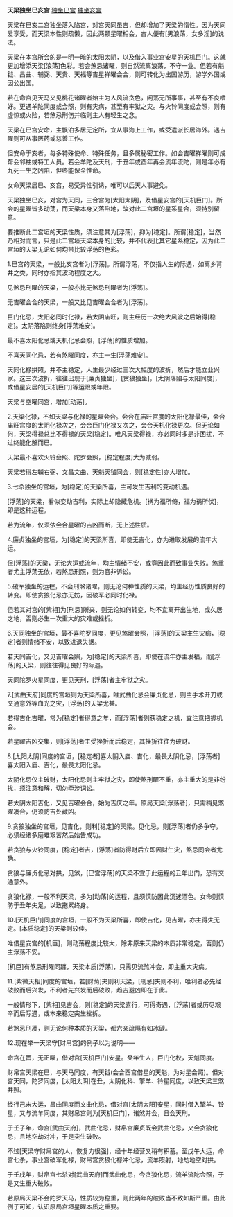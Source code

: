 **天梁独坐巳亥宫**
[独坐巳宫](./天梁独坐巳宫.png)
[独坐亥宫](./天梁独坐亥宫.png)

天梁在巳亥二宫独坐落入陷宫，对宫天同虽吉，但却增加了天梁的惰性。因为天同爱享受，而天梁本性则疏懒，因此两颗星曜相会，古人便有[男浪荡，女多淫]的说法。

天梁在本宫所会的是一明一暗的太阳太阴，以及借入事业宫安星的天机巨门。这就更加增添天梁[浪荡]色彩。若会煞忌诸曜，则自然流离浪荡，不守一业。但若有魁钺、昌曲、辅弼、天贵、天福等吉星祥曜会合，则可转化为出国游历，游学外国或因公出国。

若在命宫见天马又见桃花诸曜者始主为人风流贪色，闲荡无所事事，甚至有不良嗜好。更遇羊陀同度或会照，则有灾病，甚至有牢狱之灾。与火铃同度或会照，则有虚惊或火险，若煞忌刑伤并临则主人有轻生之念。

天梁在巳宫安命，主飘泊多居无定所，宜从事海上工作，或受遣派长居海外。遇吉曜则可从事医药或慈善工作。

但安命于亥者，每多特殊使命、特殊任务，且多属秘密工作。如会吉曜祥曜则可成帮会邻袖或特工人员。若会羊陀及天刑，于丑年或酉年再会流年流陀，则是年必有九死一生之凶陷，但终能保全性命。

女命天梁居巳、亥宫，易受异性引诱，唯可以后天人事避免。

天梁独坐巳亥，对宫为天同，三合宫为[太阳太阴]，及借星安宫的[天机巨门]。所会的星曜皆多动荡，而天梁本身又落陷地，故对此二宫垣的星系星合，须特别留意。

要推断此二宫垣的天梁性质，须注意其为[浮荡]，抑为[稳定]。所谓[稳定]，当然乃相对而言，只是此二宫垣天梁本身的比较，并不代表比其它星系稳定，因为此二宫垣的天梁无论如何均带比较浮荡的色彩。

1.巳宫的天梁，一般比亥宫者为[浮荡]。所谓浮荡，不仅指人生的际遇，如离乡背井之类，同时亦指其波动程度之大。

见煞忌刑曜的天梁，一般亦比无煞忌刑曜者为[浮荡]。

无吉曜会合的天梁，一般又比见吉曜会合者为[浮荡]。

巨门化忌，太阳必同时化禄，若太阴庙旺，则主经历一次绝大风波之后始得[稳定]。太阴落陷则终身[浮荡难安]。

最不喜太阳化忌或天机化忌会照，[浮荡]的性质增加。

不喜天同化忌，若有煞曜同度，亦主一生[浮荡难安]。

天同化禄拱照，并不主稳定，人生最少经过三次大幅度的波折，然后才能立业兴家。这三次波折，往往出现于[廉贞独坐]，[贪狼独坐]，[太阴落陷与太阳同度]，或借星安居的[天机巨门]等运限或年限。

天梁与空曜同宫，增加[动荡]。

2.天梁化禄，不如天梁与化禄的星曜会合。会合在庙旺宫度的太阳化禄最佳，会合庙旺宫度的太阴化禄次之，会合巨门化禄又次之，会合天机化禄更次。但无论如何，天梁得禄总比不得禄的天梁[稳定]。唯凡天梁得禄，亦必同时多是非困扰，不过终能化解而已。

天梁最不喜欢火铃会照、陀罗会照，[稳定程度]大为减弱。

天梁若得左辅右弼、文昌文曲、天魁天钺同会，则[稳定性]亦大增加。

3.七杀独坐的宫垣，为[稳定]的天梁所喜，主可发生吉利的变动机遇。

[浮荡]的天梁，看似变动吉利，实际上却隐藏危机。[祸为福所倚，福为祸所伏]，即是这种运程。

若为流年，仅须依会合星曜的吉凶而断，无上述性质。

4.廉贞独坐的宫垣，为[稳定]的天梁所喜，即使无吉化，亦为进取发展的流年大运。

但[浮荡]的天梁，无论大运或流年，均主情绪不安，或竟因此而致事业失败。煞重者尤主浮荡无依，若煞忌刑照，则为官非诉讼。

5.破军独坐的运程，不会刑煞诸曜，则无沦何种性质的天梁，均主经历性质良好的转变。即使贪狼化忌亦无妨，因破军必同时化禄。

但若其对宫的[紫相]为[刑忌]所夹，则无论如何转变，均不宜离开出生地，或久居之地，否则必生一次重大的灾难或挫折。

6.天同独坐的宫垣，最不喜陀罗同度，更见煞曜会照，[浮荡]的天梁主生灾病，[稳定]者则情绪不安，以致进退失据。

若天同吉化，又见吉曜会照，为[稳定]的天梁所喜，即使在流年亦主发福，而[浮荡]的天梁，则往往得见良好的际遇。

天同陀罗火星同度，更见天刑，[浮荡]者主牢狱之灾。

7.[武曲天府]同度的宫垣则为天梁所喜，唯武曲化忌会廉贞化忌，则主手术开刀或交通意外等血光之灾，[浮荡]的天梁尤甚。

若得吉化吉曜，常为[稳定]者得意之年，而[浮荡]者则获稳定之机，宜注意把握机会。

若星曜吉凶交集，则[浮荡]者主受挫折而后稳定，其挫折往往为破财。

8.[太阳太阴]同度的宫垣，[稳定者]喜太阴入庙、吉化，最畏太阴化忌，[浮荡者]喜太阳入庙、吉化，最畏太阳化忌。

太阴化忌仅主破财，太阳化忌则主牢狱之灾，即使煞刑曜不重，亦主重大的是非纷扰，须注意和解，切勿牵涉词讼。

若太阴太阳吉化，又见吉曜会合，始为吉庆之年。原局天梁[浮荡者]，只需稍见煞曜凑合，仍须防吉处藏凶。

9.贪狼独坐的宫垣，见吉化，则利[稳定]的天梁。见化忌，则[浮荡]者仍多争夺，必须经诸多磨难艰苦然后始告成功。

若贪狼与火铃同度，[稳定]者吉，[浮荡]者防得财后立即因财生灾，煞忌同会者尤确。

贪狼与廉贞化忌对拱，见煞，[巳宫浮荡]的天梁不宜于此运程的丑年出门，恐有交通意外。

贪狼化禄，一般不利天梁，多为[动荡]的运程，且须慎防因此沉迷酒色。女命则慎防于丑年失足，以致拖累终身。

10.[天机巨门]同度的宫垣，一般不为天梁所喜，即使吉化，见吉曜，亦主得失无定。[本质稳定]的天梁则较佳。

唯借星安宫的[机巨]，则动荡程度比较大，除非原来天梁的本质非常稳定，否则仍主浮荡不安。

[机巨]有煞忌刑曜同躔，天梁本质[浮荡]，只需见流煞冲会，即主重大灾病。

11.[紫微天相]同度的宫垣，若[财荫]夹则利天梁，[刑忌]夹则不利，唯利者必先经破败而后兴发，不利者先兴发而后破败，趋吉避凶即在于此。

一般情形下，[紫相]见吉会，则[稳定]的天梁喜行，可得奇遇，[浮荡]者或历尽艰辛而后际遇，或本来稳定突生挫折。

若煞忌刑凑，则无论何种本质的天梁，都六亲疏隔有如冰碳。

12.现在举一天梁守[财帛宫]的例子以为说明——

命宫在酉，无正曜，借对宫[天机巨门]安星。癸年生人，巨门化权，天魁同度。

财帛宫天梁在巳，与天马同度，有天钺(会合酉宫借星的天魁，为对星会照)。但对宫天同，陀罗同度，[太阳太阴]在丑，太阴化科、擎羊、铃星同度，以致天梁三煞并照。

经行己未大运，昌曲同度而文曲化忌，借对宫[太阴太阳]安星，同时借入擎羊、铃星，又与流羊同度，其财帛宫则为[天机巨门]，诸煞并会，且会天刑。

于壬子年，命宫[武曲天府]，武曲化忌，财帛宫廉贞既会武曲化忌，又会贪狼化忌，且地空劫对冲，于是突生破败。

不过[天梁守财帛宫的人，恢复力很强]，经十年经营又稍有积蓄。至戊午大运，命宫七杀，事业宫破军化禄，财帛宫贪狼化禄冲化忌，流羊照射，地劫地空对拱。

于壬戌年，财帛宫七杀对[武曲天府]而武曲化忌，今贪狼化忌，流羊流陀会照，于是又生重大破败。

若原局天梁不会陀罗天马，性质较为稳重，则此两年的破败当不致如斯严重。由此例子可知，认识原局宫垣星曜本质之重要。